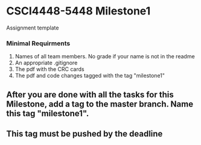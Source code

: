 # CSCI4448-5448 Milestone1
Assignment template
### Minimal Requirments
<ol>
  <li> Names of all team members. No grade if your name is not in the readme</li>
  <li> An appropriate .gitignore</li>
  <li> The pdf with the CRC cards  </li>
   <li>The pdf and code changes tagged with the tag "milestone1" </li>
 </ol>
 
 ## After you are done with all the tasks for this Milestone, add a tag to the master branch. Name this tag "milestone1".
 ## This tag must be pushed by the deadline
   
   
